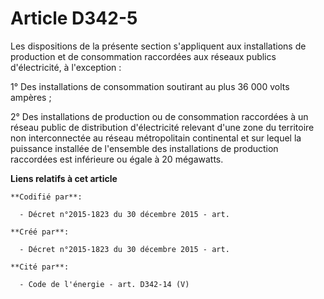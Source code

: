 # Article D342-5

Les dispositions de la présente section s'appliquent aux installations de production et de consommation raccordées aux
réseaux publics d'électricité, à l'exception :

1° Des installations de consommation soutirant au plus 36 000 volts ampères ;

2° Des installations de production ou de consommation raccordées à un réseau public de distribution d'électricité relevant
d'une zone du territoire non interconnectée au réseau métropolitain continental et sur lequel la puissance installée de
l'ensemble des installations de production raccordées est inférieure ou égale à 20 mégawatts.

**Liens relatifs à cet article**

	**Codifié par**:

	  - Décret n°2015-1823 du 30 décembre 2015 - art.

	**Créé par**:

	  - Décret n°2015-1823 du 30 décembre 2015 - art.

	**Cité par**:

	  - Code de l'énergie - art. D342-14 (V)
